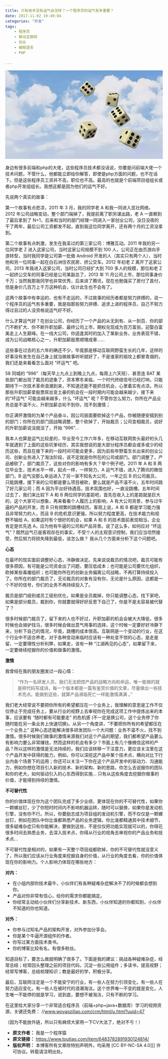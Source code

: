 ```yaml
---
title: 只有技术没有运气会怎样？一个程序员的运气有多重要？
date: 2017-11-02 19:49:04
categories: "开发"
tags:
	- 程序员
	- 移动互联网
	- 创业
	- 编程语言
	- PHP

---
```


![只有技术没有运气会怎样？一个程序员的运气有多重要？][IUQF-EIBI-YI3Q.jpg]

身边有很多前端和php的大佬，这些程序员技术都没话说，你要是问前端大佬一个技术问题，不管什么，他都能立即给你解答，即使是php方面的问题，也不在话下。但是这些程序员工资并不高，职位也不高。最高的也就是个前端项目组组长或者php开发组组长。我想这都是因为他们的运气不好。

先说两个真实的故事：

第一个故事有点悲凉，2011 年 3 月，我的同学老 A 和我一同进入茁壮网络，2012 年公司战略变动，整个部门端掉了，我提前离了职另谋出路，老 A 一直赖到了最后拿到了 N+1，后来和当时的部门经理一同进入一家创业公司，没日没夜的干了两年，最后公司工资都发不起，直到我这位同学离开，还有两个月的工资没拿到。

第二个故事有点刺激，发生在我呆过的第三家公司：博雅互动。2011 年我的另一位同学老 Z 进入这家公司，当时这家公司规模不到 100 人，公司正在由页游向手游转型，当时我同学是公司第一批做 Android 开发的人（其实只有两个人），当时他和另一位同事一起在白石洲住农民房、挤公交车。2012 年初老 Z 离开了这家公司，2013 年我进入这家公司，当时公司已经扩大到 700 多人的规模，那位和老 Z 一起挤公交车的同事已经是公司某副总了，2013 年 11 月公司上市，那位同事身价千万；当然我那我同学也非常优秀，后来进了腾讯，现在也勉强买了房付了首付，但是身价几百万上千万这种机会，估计此生也不会有了。

这两个故事中有幸运的、也有不走运的，不过故事的经历者都是努力拼搏的，说一个程序员的运气有多重要，我是指那些努力拼搏、追求上进的程序员，自己不努力得过且过的人没资格说运气好不好。

什么才算运气好？在创业公司，你经历了一个产品的从无到有、从一到百、你的部门不断扩大、你不断升职加薪、最终公司上市，期权兑现成为百万富翁，迎娶白富美走上人生巅峰。在一线大公司，你适逢其时的加入了某新业务，业务表现不错，成为公司战略核心之一，升职加薪股票顺理成章……

这些事在过去的五六年的确还不少，毕竟那是移动互联网野蛮生长的几年，这样的好事没有发生在自己身上就当做故事听听就好了，不是谁家的祖坟上都冒青烟的，我们还是来看看怎么面对 “坏运气” 吧。

58 同城的 “996”（每天早上九点上到晚上九点，每周上六天班）、甚至连 BAT 某些部门都出现了裁员的迹象了，资本寒冬来临，一个时代终结信号已经打响，只能期待下一次技术革命浪潮到来，不知道还能不能抓住机会，心里着实有点凉。所以那些升职加薪拿股票屌丝变土豪的机会在一段时期内可能会越来越少，接下来的“坏运气” 可能会越来越多，什么 “坏运气” 呢？不管你怎么努力，你所在产品业务总是不温不火，升职加薪总轮不到你，找不到激情；

你正满怀激情的为某个产品奋斗，因公司层面要砍掉这个产品，你被随便安插到别的部门；你所在的部门因战略调整，整个砍掉了，开始裁员；公司变相裁员，说好的升职加薪说没就没了，开始 “996”…

我本人也算是运气比较差的，毕业至今工作六年多，在移动互联网势头最好的头几年就遇到了上面的这些坑爹经历，其实我想说的是大部分程序员都会或多或少的经历这些，而且在接下来的一段时间可能会更多，因为前些年野蛮生长出来的创业公司、创新业务进入了淘汰阶段，说不定就是你所在的公司或部门。部门调整了，产品被砍了，部门裁员了，这些对你的影响有多大？举个例子吧，2011 年 A 和 B 两位毕业生，技术水平一样，起点一样，一样努力，A 运气不错，进入了腾讯的微信部门，B 运气没那么幸运进入了另一家不知名大公司，一年之后 B 的公司裁员，只能跳槽，接下来的公司都是要么项目被砍，要么就是产品不温不火，五年时间跳了好几家公司；而 A 因为平台好待遇高，技术氛围也好，一直没跳槽。五年时间过去了，我们来比较下 A 和 B 两位同学的差距吧，首先在收入上的差距就是巨大的，这个大家可以想象，再来看看个人履历上的影响，A 有大公司背景，参与过牛逼的产品的开发，而 B 只有频繁的跳槽经历。客观上说，A 和 B 都是学习能力强且非常努力的人，而且 B 的危机意识更强，所以努力程度更高，在技术能力和视野不输给 A，如果这时有个很好的机会，如果 A 和 B 的技术面前表现相当，企业肯定是优先选 A，应为他有牛逼的公司和产品背景。说了这么多，如何应对 “坏运气”？既然运气已是客观存在的事实，不受个人的主观意识控制，我们应当坦然接受，然后努力将损失降到最低，该怎么做？ 我从几个方面来分析下这个问题吧。

**心态**

在最坏的现实面前调整好心态，冷静做决定。先来说说裁员的情况吧，裁员可能有很多原因，有可能是公司资金出了问题，要压低成本；也可能是公司要优化组织，砍掉某些毒瘤组织；也可能你所在的创新业务偏离公司战略，不再打算持续投入了。你所在的部门裁员了，无论裁员的对象有没有你，无论是什么原因，这都是一个不好的信号，你们的业务不再持续投入了。

裁员是部门级别或员工级别优化，如果是全员裁掉，你只能调整心态，找下家吧，如果是部分裁员，裁到你，你就要就得好好反思下自己了，你是不是太容易被代替了？

很多时候部门裁员了，留下来的人也不好过，升职加薪的机会会被大大降低，很多时候也会骑驴找马，很多时候会做出意气用事的选择，这个时候一定要好好冷静下来，分析下自己的情况，毕竟，跳槽的成本很高。互联网是一个变动的行业，在这个行业中不适合养老，对于各种变动来临时应该有一种处变不惊的心态，是走是留，一定要理性分析利弊，如果走，该有一种 “江湖再见的心态”，如果留下来，一定要继续挖掘你的价值和做事的激情。

**激情**

我曾经在我的朋友圈发过一段心情：

> “作为一名研发人员，我们无法把控产品的战略方向和命运，唯一能做的就是把代码写成诗，每一个版本都是一篇有鉴赏价值的文章，尽量做出一些技术亮点。能做到这些，就算产品濒临死亡一样能激情满满 。”

我们老大经常说不要把你所有的希望都压在一个业务上，我理解的意思是工作不仅仅停止于完成任务上，要从行业的视野上去审视你在完成这项工作中提炼出来的本事，应该要有 “随时都有可能要走” 的危机感 (不一定是换公司，这个业务停了你随时能在另一条业务上快速切换)。从另一个角度讲，“不要把你所有的希望都压在一个业务上” 这种心态还能解决很多研发团队一个大问题：业务不温不火，找不到激情。很多时候我们做事的激情来源我们对这个产品的期望，我们都希望产品要么有影响力要么非常赚钱，然而这样的机会有多少？市面上有几个像微信这样的产品？所以这样的激情是无法持续的，我们应该转移一下注意力，更应该关注里在这个产品开发中获得的能力，例如，你可以深挖这产品中某个技术点，横向对比下行业内各个场景下的运用；你还可以关注一下你在这个产品开发中的驱动力、沟通能力，例如你想在项目引入新的技术、新的架构、新的思路，你怎么去说服你的团队和你的老大，如何驱动引入的心东西得到实施… 只有从这些角度去挖掘你做事的价值，才能得到持续的激情。

**不可替代性**

你的价值体现在你为这个团队完成了多少业绩，更体现在你的不可替代性，如果你一颗螺丝钉，少了你短时时间内不影响机器运转，随时可以替换，如果你是发动机引擎，没有你不行。所以，你要励志成为项目组的发动机引擎，而不仅仅是一颗螺丝钉，例如在团队中你比谁都熟悉产品的业务逻辑，你比谁都精通其中技术细节，很多疑难杂症只有你能解决，要做到这些，不是仅仅把功能实现就可以的，你得花很多时间去熟悉业务，去深入技术点，你得从行业的视角去审视你的产品业务和技术点…

不可替代性是相对的，如果有一天整个项目组都砍掉，你的不可替代性就没意义了，所以我们应该从行业角度来挖掘自身的价值，从行业的角度去看，你的价值体现在你的影响力。个人影响力体现在哪些地方：

 **对内：**

 *  在小组内部你技术最牛，小伙伴们有各种疑难杂症解决不了的时候都会想到你。
 *  产品对你非常有信心，给你的需求你都能搞定。
 *  你经常主动给小伙伴们分享新技术、新东西，小伙伴知道的你都知到，小伙伴不知道的你也知道。

 **对外：**

 *  你参与过知名产品的架构开发，对外参加分享会。
 *  你是某个牛逼开源组件的作者。
 *  你写过某方面技术类书。
 *  你的博客比较有名，有很多粉丝。

知道目标了，要怎么做就明确了很多了。下面是我的建议：挑战各种疑难杂症，经常总结；经常回头整理之前的项目代码，沉淀一些公用组件；多读书，提高视野；经常写博客，总结梳理知识；教是最好的学，积极分享。

最后，互联网注定是一个不能安宁的行业，有一些人在努力引领变化，有一些人在努力适应变化，有一些人在被时代的浪潮淘汰。这个世界唯一不变的就是变化，人生唯一不能停的就是学习，说到底，要想不被淘汰，只有不断的学习。

在这里给大家分享一个非常适合程序员（前端+php+java+数据库）学习的视频资源，关键还免费： //www.woyaoziliao.com/crm/html/u.html?uuid=47

（因为不能放外链，所以只有麻烦大家用一下CV大法了，绝对不亏！）


[IUQF-EIBI-YI3Q.jpg]: static/resources/crawler/IUQF-EIBI-YI3Q.jpg
 *  **原文作者：** 我是一个程序猿
 *  **原文链接：** https://www.toutiao.com/item/6483782891930124814/
 *  **版权声明：** 本博客所有文章除特别声明外，均采用 [CC BY-NC-SA 4.0][] 许可协议。转载请注明出处。
